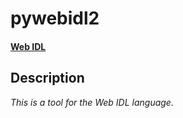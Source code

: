 # pywebidl2

#### [Web IDL](https://heycam.github.io/webidl/)

## Description
*This is a tool for the Web IDL language.*
